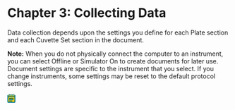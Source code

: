 # Chapter 3: Collecting Data

Data collection depends upon the settings you define for each Plate section and each Cuvette Set section in the document.

**Note:** When you do not physically connect the computer to an instrument, you can select Offline or Simulator On to create documents for later use. Document settings are specific to the instrument that you select. If you change instruments, some settings may be reset to the default protocol settings.

![](<../../../.gitbook/assets/1 (2) (1) (1).png>)
